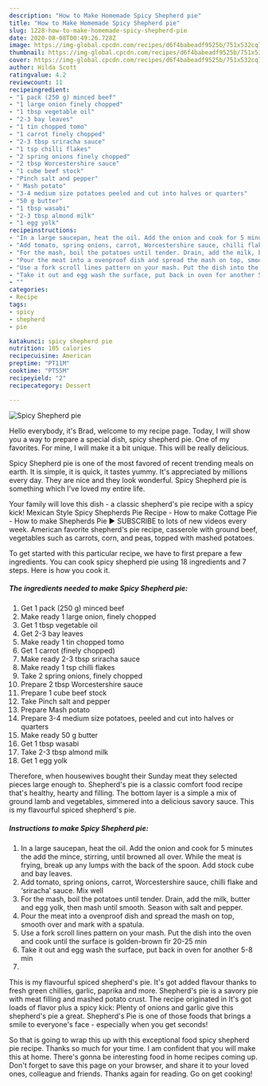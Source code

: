 ```yaml
---
description: "How to Make Homemade Spicy Shepherd pie"
title: "How to Make Homemade Spicy Shepherd pie"
slug: 1228-how-to-make-homemade-spicy-shepherd-pie
date: 2020-08-08T00:49:26.728Z
image: https://img-global.cpcdn.com/recipes/d6f4babeadf9525b/751x532cq70/spicy-shepherd-pie-recipe-main-photo.jpg
thumbnail: https://img-global.cpcdn.com/recipes/d6f4babeadf9525b/751x532cq70/spicy-shepherd-pie-recipe-main-photo.jpg
cover: https://img-global.cpcdn.com/recipes/d6f4babeadf9525b/751x532cq70/spicy-shepherd-pie-recipe-main-photo.jpg
author: Hilda Scott
ratingvalue: 4.2
reviewcount: 11
recipeingredient:
- "1 pack (250 g) minced beef"
- "1 large onion finely chopped"
- "1 tbsp vegetable oil"
- "2-3 bay leaves"
- "1 tin chopped tomo"
- "1 carrot finely chopped"
- "2-3 tbsp sriracha sauce"
- "1 tsp chilli flakes"
- "2 spring onions finely chopped"
- "2 tbsp Worcestershire sauce"
- "1 cube beef stock"
- "Pinch salt and pepper"
- " Mash potato"
- "3-4 medium size potatoes peeled and cut into halves or quarters"
- "50 g butter"
- "1 tbsp wasabi"
- "2-3 tbsp almond milk"
- "1 egg yolk"
recipeinstructions:
- "In a large saucepan, heat the oil. Add the onion and cook for 5 minutes the add the mince, stirring, until browned all over. While the meat is frying, break up any lumps with the back of the spoon. Add stock cube and bay leaves."
- "Add tomato, spring onions, carrot, Worcestershire sauce, chilli flake and ‘sriracha’ sauce. Mix well"
- "For the mash, boil the potatoes until tender. Drain, add the milk, butter and egg yolk, then mash until smooth. Season with salt and pepper."
- "Pour the meat into a ovenproof dish and spread the mash on top, smooth over and mark with a spatula."
- "Use a fork scroll lines pattern on your mash. Put the dish into the oven and cook until the surface is golden-brown fir 20-25 min"
- "Take it out and egg wash the surface, put back in oven for another 5-8 min"
- ""
categories:
- Recipe
tags:
- spicy
- shepherd
- pie

katakunci: spicy shepherd pie 
nutrition: 105 calories
recipecuisine: American
preptime: "PT11M"
cooktime: "PT55M"
recipeyield: "2"
recipecategory: Dessert

---
```



![Spicy Shepherd pie](https://img-global.cpcdn.com/recipes/d6f4babeadf9525b/751x532cq70/spicy-shepherd-pie-recipe-main-photo.jpg)

Hello everybody, it's Brad, welcome to my recipe page. Today, I will show you a way to prepare a special dish, spicy shepherd pie. One of my favorites. For mine, I will make it a bit unique. This will be really delicious.

Spicy Shepherd pie is one of the most favored of recent trending meals on earth. It is simple, it is quick, it tastes yummy. It's appreciated by millions every day. They are nice and they look wonderful. Spicy Shepherd pie is something which I've loved my entire life.

Your family will love this dish - a classic shepherd&#39;s pie recipe with a spicy kick! Mexican Style Spicy Shepherds Pie Recipe - How to make Cottage Pie - How to make Shepherds Pie ► SUBSCRIBE to lots of new videos every week. American favorite shepherd&#39;s pie recipe, casserole with ground beef, vegetables such as carrots, corn, and peas, topped with mashed potatoes.


To get started with this particular recipe, we have to first prepare a few ingredients. You can cook spicy shepherd pie using 18 ingredients and 7 steps. Here is how you cook it.

<!--inarticleads1-->

##### The ingredients needed to make Spicy Shepherd pie:

1. Get 1 pack (250 g) minced beef
1. Make ready 1 large onion, finely chopped
1. Get 1 tbsp vegetable oil
1. Get 2-3 bay leaves
1. Make ready 1 tin chopped tomo
1. Get 1 carrot (finely chopped)
1. Make ready 2-3 tbsp sriracha sauce
1. Make ready 1 tsp chilli flakes
1. Take 2 spring onions, finely chopped
1. Prepare 2 tbsp Worcestershire sauce
1. Prepare 1 cube beef stock
1. Take Pinch salt and pepper
1. Prepare  Mash potato
1. Prepare 3-4 medium size potatoes, peeled and cut into halves or quarters
1. Make ready 50 g butter
1. Get 1 tbsp wasabi
1. Take 2-3 tbsp almond milk
1. Get 1 egg yolk


Therefore, when housewives bought their Sunday meat they selected pieces large enough to. Shepherd&#39;s pie is a classic comfort food recipe that&#39;s healthy, hearty and filling. The bottom layer is a simple a mix of ground lamb and vegetables, simmered into a delicious savory sauce. This is my flavourful spiced shepherd&#39;s pie. 

<!--inarticleads2-->

##### Instructions to make Spicy Shepherd pie:

1. In a large saucepan, heat the oil. Add the onion and cook for 5 minutes the add the mince, stirring, until browned all over. While the meat is frying, break up any lumps with the back of the spoon. Add stock cube and bay leaves.
1. Add tomato, spring onions, carrot, Worcestershire sauce, chilli flake and ‘sriracha’ sauce. Mix well
1. For the mash, boil the potatoes until tender. Drain, add the milk, butter and egg yolk, then mash until smooth. Season with salt and pepper.
1. Pour the meat into a ovenproof dish and spread the mash on top, smooth over and mark with a spatula.
1. Use a fork scroll lines pattern on your mash. Put the dish into the oven and cook until the surface is golden-brown fir 20-25 min
1. Take it out and egg wash the surface, put back in oven for another 5-8 min
1. 


This is my flavourful spiced shepherd&#39;s pie. It&#39;s got added flavour thanks to fresh green chillies, garlic, paprika and more. Shepherd&#39;s pie is a savory pie with meat filling and mashed potato crust. The recipe originated in It&#39;s got loads of flavor plus a spicy kick: Plenty of onions and garlic give this shepherd&#39;s pie a great. Shepherd&#39;s Pie is one of those foods that brings a smile to everyone&#39;s face - especially when you get seconds! 

So that is going to wrap this up with this exceptional food spicy shepherd pie recipe. Thanks so much for your time. I am confident that you will make this at home. There's gonna be interesting food in home recipes coming up. Don't forget to save this page on your browser, and share it to your loved ones, colleague and friends. Thanks again for reading. Go on get cooking!
